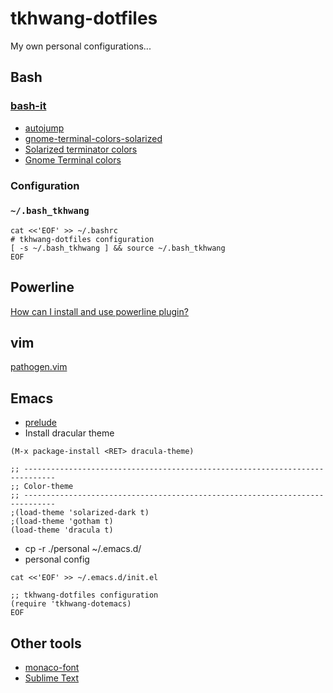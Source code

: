 tkhwang-dotfiles
================

My own personal configurations...

## Bash

### [bash-it](https://github.com/Bash-it/bash-it)

* [autojump](https://github.com/wting/autojump)
* [gnome-terminal-colors-solarized](https://github.com/Anthony25/gnome-terminal-colors-solarized)
* [Solarized terminator colors](https://github.com/ghuntley/terminator-solarized)
* [Gnome Terminal colors](https://github.com/metalelf0/gnome-terminal-colors)

### Configuration

### `~/.bash_tkhwang`

```
cat <<'EOF' >> ~/.bashrc
# tkhwang-dotfiles configuration
[ -s ~/.bash_tkhwang ] && source ~/.bash_tkhwang
EOF
```

## Powerline

[How can I install and use powerline plugin?](http://askubuntu.com/questions/283908/how-can-i-install-and-use-powerline-plugin)

## vim

[pathogen.vim](https://github.com/tpope/vim-pathogen)


## Emacs

* [prelude](https://github.com/bbatsov/prelude)
* Install dracular theme

```
(M-x package-install <RET> dracula-theme)
```

```
;; -----------------------------------------------------------------------------
;; Color-theme
;; -----------------------------------------------------------------------------
;(load-theme 'solarized-dark t)
;(load-theme 'gotham t)
(load-theme 'dracula t)
```

* cp -r ./personal ~/.emacs.d/
* personal config

```
cat <<'EOF' >> ~/.emacs.d/init.el

;; tkhwang-dotfiles configuration
(require 'tkhwang-dotemacs)
EOF
```

## Other tools

* [monaco-font](https://github.com/cstrap/monaco-font)
* [Sublime Text](http://www.sublimetext.com/3)

